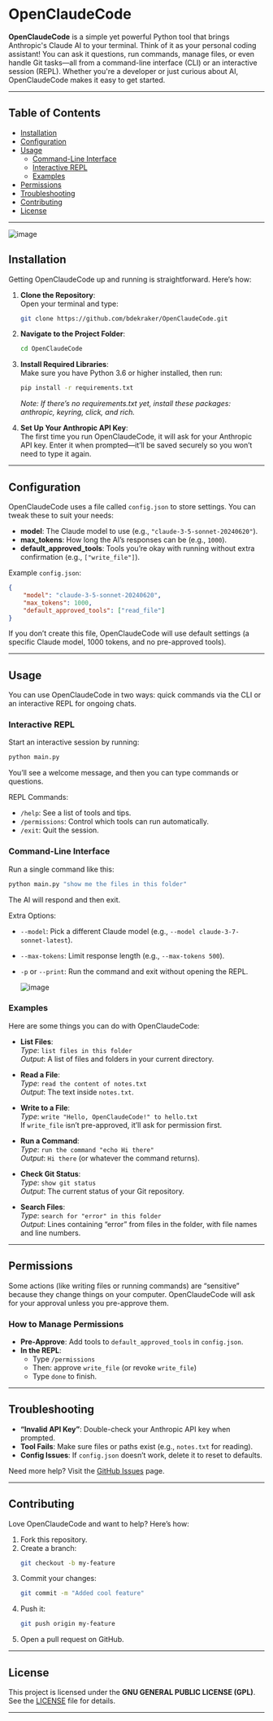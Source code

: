 # OpenClaudeCode

**OpenClaudeCode** is a simple yet powerful Python tool that brings Anthropic's Claude AI to your terminal. Think of it as your personal coding assistant! You can ask it questions, run commands, manage files, or even handle Git tasks—all from a command-line interface (CLI) or an interactive session (REPL). Whether you're a developer or just curious about AI, OpenClaudeCode makes it easy to get started.

---

## Table of Contents

- [Installation](#installation)
- [Configuration](#configuration)
- [Usage](#usage)
  - [Command-Line Interface](#command-line-interface)
  - [Interactive REPL](#interactive-repl)
  - [Examples](#examples)
- [Permissions](#permissions)
- [Troubleshooting](#troubleshooting)
- [Contributing](#contributing)
- [License](#license)

---

![image](https://github.com/user-attachments/assets/98812858-5dfc-47d9-8601-6c616244e096)


## Installation

Getting OpenClaudeCode up and running is straightforward. Here’s how:

1. **Clone the Repository**:  
   Open your terminal and type:
   ```bash
   git clone https://github.com/bdekraker/OpenClaudeCode.git
   ```
2. **Navigate to the Project Folder**:
   ```bash
   cd OpenClaudeCode
   ```
3. **Install Required Libraries**:  
   Make sure you have Python 3.6 or higher installed, then run:
   ```bash
   pip install -r requirements.txt
   ```
   *Note: If there’s no requirements.txt yet, install these packages: anthropic, keyring, click, and rich.*

4. **Set Up Your Anthropic API Key**:  
   The first time you run OpenClaudeCode, it will ask for your Anthropic API key. Enter it when prompted—it’ll be saved securely so you won’t need to type it again.

---

## Configuration

OpenClaudeCode uses a file called `config.json` to store settings. You can tweak these to suit your needs:

- **model**: The Claude model to use (e.g., `"claude-3-5-sonnet-20240620"`).
- **max_tokens**: How long the AI’s responses can be (e.g., `1000`).
- **default_approved_tools**: Tools you’re okay with running without extra confirmation (e.g., `["write_file"]`).

Example `config.json`:

```json
{
    "model": "claude-3-5-sonnet-20240620",
    "max_tokens": 1000,
    "default_approved_tools": ["read_file"]
}
```

If you don’t create this file, OpenClaudeCode will use default settings (a specific Claude model, 1000 tokens, and no pre-approved tools).

---

## Usage

You can use OpenClaudeCode in two ways: quick commands via the CLI or an interactive REPL for ongoing chats.


### Interactive REPL

Start an interactive session by running:

```bash
python main.py
```

You’ll see a welcome message, and then you can type commands or questions.

REPL Commands:

- `/help`: See a list of tools and tips.
- `/permissions`: Control which tools can run automatically.
- `/exit`: Quit the session.


### Command-Line Interface

Run a single command like this:

```bash
python main.py "show me the files in this folder"
```

The AI will respond and then exit.

Extra Options:

- `--model`: Pick a different Claude model (e.g., `--model claude-3-7-sonnet-latest`).
- `--max-tokens`: Limit response length (e.g., `--max-tokens 500`).
- `-p` or `--print`: Run the command and exit without opening the REPL.

  ![image](https://github.com/user-attachments/assets/3247afaf-ad15-484f-b550-eb7f4a42e7f7)


### Examples

Here are some things you can do with OpenClaudeCode:

- **List Files**:  
  *Type*: `list files in this folder`  
  *Output*: A list of files and folders in your current directory.

- **Read a File**:  
  *Type*: `read the content of notes.txt`  
  *Output*: The text inside `notes.txt`.

- **Write to a File**:  
  *Type*: `write "Hello, OpenClaudeCode!" to hello.txt`  
  If `write_file` isn’t pre-approved, it’ll ask for permission first.

- **Run a Command**:  
  *Type*: `run the command "echo Hi there"`  
  *Output*: `Hi there` (or whatever the command returns).

- **Check Git Status**:  
  *Type*: `show git status`  
  *Output*: The current status of your Git repository.

- **Search Files**:  
  *Type*: `search for "error" in this folder`  
  *Output*: Lines containing “error” from files in the folder, with file names and line numbers.

---

## Permissions

Some actions (like writing files or running commands) are “sensitive” because they change things on your computer. OpenClaudeCode will ask for your approval unless you pre-approve them.

### How to Manage Permissions

- **Pre-Approve**: Add tools to `default_approved_tools` in `config.json`.
- **In the REPL**:
  - Type `/permissions`
  - Then: approve `write_file` (or revoke `write_file`)
  - Type `done` to finish.

---

## Troubleshooting

- **“Invalid API Key”**: Double-check your Anthropic API key when prompted.
- **Tool Fails**: Make sure files or paths exist (e.g., `notes.txt` for reading).
- **Config Issues**: If `config.json` doesn’t work, delete it to reset to defaults.

Need more help? Visit the [GitHub Issues](https://github.com/bdekraker/OpenClaudeCode/issues) page.

---

## Contributing

Love OpenClaudeCode and want to help? Here’s how:

1. Fork this repository.
2. Create a branch:
   ```bash
   git checkout -b my-feature
   ```
3. Commit your changes:
   ```bash
   git commit -m "Added cool feature"
   ```
4. Push it:
   ```bash
   git push origin my-feature
   ```
5. Open a pull request on GitHub.

---

## License

This project is licensed under the **GNU GENERAL PUBLIC LICENSE (GPL)**. See the [LICENSE](LICENSE) file for details.

---


